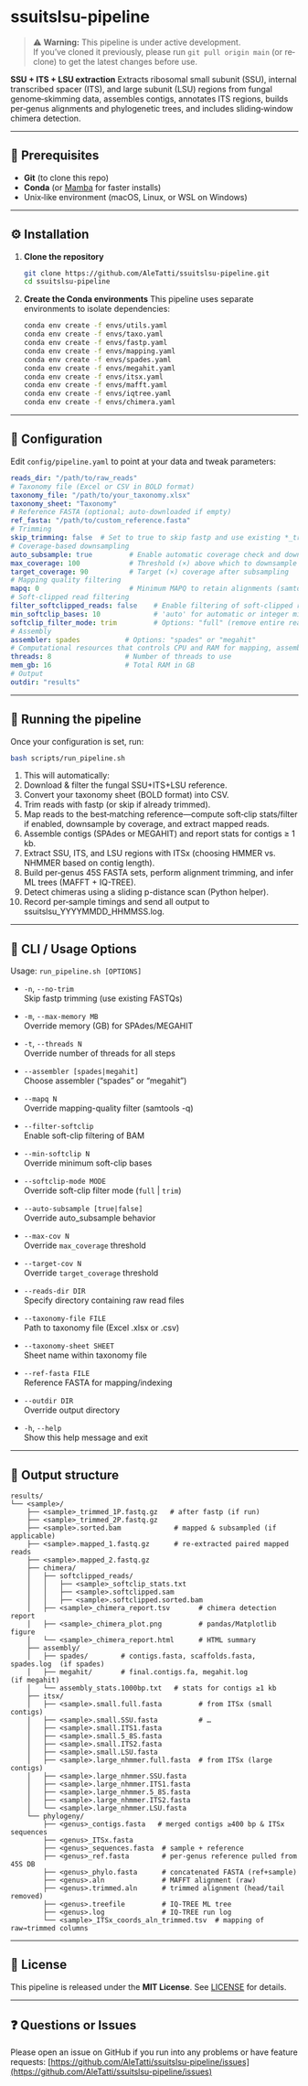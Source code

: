 # ssuitslsu-pipeline

> ⚠️ **Warning:** This pipeline is under active development.  
> If you’ve cloned it previously, please run `git pull origin main` (or re‐clone) to get the latest changes before use.

**SSU + ITS + LSU extraction**
Extracts ribosomal small subunit (SSU), internal transcribed spacer (ITS), and large subunit (LSU) regions from fungal genome‐skimming data, assembles contigs, annotates ITS regions, builds per‐genus alignments and phylogenetic trees, and includes sliding‐window chimera detection.

---

## 🔧 Prerequisites

* **Git** (to clone this repo)
* **Conda** (or [Mamba](https://mamba.readthedocs.io/) for faster installs)
* Unix‐like environment (macOS, Linux, or WSL on Windows)

---

## ⚙️ Installation

1. **Clone the repository**

   ```bash
   git clone https://github.com/AleTatti/ssuitslsu-pipeline.git
   cd ssuitslsu-pipeline
   ```

2. **Create the Conda environments**
   This pipeline uses separate environments to isolate dependencies:

   ```bash
   conda env create -f envs/utils.yaml
   conda env create -f envs/taxo.yaml
   conda env create -f envs/fastp.yaml
   conda env create -f envs/mapping.yaml
   conda env create -f envs/spades.yaml
   conda env create -f envs/megahit.yaml
   conda env create -f envs/itsx.yaml
   conda env create -f envs/mafft.yaml
   conda env create -f envs/iqtree.yaml
   conda env create -f envs/chimera.yaml
   ```

---

## 📝 Configuration

Edit `config/pipeline.yaml` to point at your data and tweak parameters:

```yaml
reads_dir: "/path/to/raw_reads"
# Taxonomy file (Excel or CSV in BOLD format)
taxonomy_file: "/path/to/your_taxonomy.xlsx"
taxonomy_sheet: "Taxonomy"
# Reference FASTA (optional; auto-downloaded if empty)
ref_fasta: "/path/to/custom_reference.fasta"
# Trimming
skip_trimming: false  # Set to true to skip fastp and use existing *_trimmed FASTQs
# Coverage-based downsampling
auto_subsample: true         # Enable automatic coverage check and downsampling
max_coverage: 100            # Threshold (×) above which to downsample
target_coverage: 90          # Target (×) coverage after subsampling
# Mapping quality filtering
mapq: 0                      # Minimum MAPQ to retain alignments (samtools -q)
# Soft-clipped read filtering
filter_softclipped_reads: false    # Enable filtering of soft-clipped reads
min_softclip_bases: 10             # 'auto' for automatic or integer minimum number of soft-clipped bases to trigger filtering
softclip_filter_mode: trim         # Options: "full" (remove entire read) or "trim" (trim softclipped ends only)
# Assembly
assembler: spades           # Options: "spades" or "megahit"
# Computational resources that controls CPU and RAM for mapping, assembly, alignment, and tree building.
threads: 8                  # Number of threads to use
mem_gb: 16                  # Total RAM in GB
# Output
outdir: "results"
```

---

## 🚀 Running the pipeline

Once your configuration is set, run:

```bash
bash scripts/run_pipeline.sh
```

1. This will automatically:
2. Download & filter the fungal SSU+ITS+LSU reference.
3. Convert your taxonomy sheet (BOLD format) into CSV.
4. Trim reads with fastp (or skip if already trimmed).
5. Map reads to the best‐matching reference—compute soft‐clip stats/filter if enabled, downsample by coverage, and extract mapped reads.
6. Assemble contigs (SPAdes or MEGAHIT) and report stats for contigs ≥ 1 kb.
7. Extract SSU, ITS, and LSU regions with ITSx (choosing HMMER vs. NHMMER based on contig length).
8. Build per‐genus 45S FASTA sets, perform alignment trimming, and infer ML trees (MAFFT + IQ-TREE).
9. Detect chimeras using a sliding p-distance scan (Python helper).
10. Record per‐sample timings and send all output to ssuitslsu_YYYYMMDD_HHMMSS.log.

---


## 🔧 CLI / Usage Options

Usage: `run_pipeline.sh [OPTIONS]`

- `-n`, `--no-trim`  
  Skip fastp trimming (use existing FASTQs)

- `-m`, `--max-memory MB`  
  Override memory (GB) for SPAdes/MEGAHIT

- `-t`, `--threads N`  
  Override number of threads for all steps

- `--assembler [spades|megahit]`  
  Choose assembler (“spades” or “megahit”)

- `--mapq N`  
  Override mapping-quality filter (samtools -q)

- `--filter-softclip`  
  Enable soft-clip filtering of BAM

- `--min-softclip N`  
  Override minimum soft-clip bases

- `--softclip-mode MODE`  
  Override soft-clip filter mode (`full` | `trim`)

- `--auto-subsample [true|false]`  
  Override auto_subsample behavior

- `--max-cov N`  
  Override `max_coverage` threshold

- `--target-cov N`  
  Override `target_coverage` threshold

- `--reads-dir DIR`  
  Specify directory containing raw read files

- `--taxonomy-file FILE`  
  Path to taxonomy file (Excel .xlsx or .csv)

- `--taxonomy-sheet SHEET`  
  Sheet name within taxonomy file

- `--ref-fasta FILE`  
  Reference FASTA for mapping/indexing

- `--outdir DIR`  
  Override output directory

- `-h`, `--help`  
  Show this help message and exit

---

## 📂 Output structure

```
results/
└── <sample>/
    ├── <sample>_trimmed_1P.fastq.gz   # after fastp (if run)
    ├── <sample>_trimmed_2P.fastq.gz
    ├── <sample>.sorted.bam             # mapped & subsampled (if applicable)
    ├── <sample>.mapped_1.fastq.gz      # re-extracted paired mapped reads
    ├── <sample>.mapped_2.fastq.gz
    ├── chimera/
    │   ├── softclipped_reads/
    │   │   ├── <sample>_softclip_stats.txt
    │   │   ├── <sample>.softclipped.sam
    │   │   ├── <sample>.softclipped.sorted.bam
    │   ├── <sample>_chimera_report.tsv       # chimera detection report
    │   ├── <sample>_chimera_plot.png         # pandas/Matplotlib figure
    │   └── <sample>_chimera_report.html      # HTML summary
    ├── assembly/
    │   ├── spades/        # contigs.fasta, scaffolds.fasta, spades.log  (if spades)
    │   ├── megahit/       # final.contigs.fa, megahit.log             (if megahit)
    │   └── assembly_stats.1000bp.txt   # stats for contigs ≥1 kb
    ├── itsx/
    │   ├── <sample>.small.full.fasta         # from ITSx (small contigs)
    │   ├── <sample>.small.SSU.fasta          # …
    │   ├── <sample>.small.ITS1.fasta
    │   ├── <sample>.small.5_8S.fasta
    │   ├── <sample>.small.ITS2.fasta
    │   ├── <sample>.small.LSU.fasta
    │   ├── <sample>.large_nhmmer.full.fasta  # from ITSx (large contigs)
    │   ├── <sample>.large_nhmmer.SSU.fasta
    │   ├── <sample>.large_nhmmer.ITS1.fasta
    │   ├── <sample>.large_nhmmer.5_8S.fasta
    │   ├── <sample>.large_nhmmer.ITS2.fasta
    │   └── <sample>.large_nhmmer.LSU.fasta
    └── phylogeny/
        ├── <genus>_contigs.fasta   # merged contigs ≥400 bp & ITSx sequences
        ├── <genus>_ITSx.fasta
        ├── <genus>_sequences.fasta  # sample + reference
        ├── <genus>_ref.fasta        # per-genus reference pulled from 45S DB
        ├── <genus>_phylo.fasta      # concatenated FASTA (ref+sample)
        ├── <genus>.aln              # MAFFT alignment (raw)
        ├── <genus>.trimmed.aln      # trimmed alignment (head/tail removed)
        ├── <genus>.treefile         # IQ-TREE ML tree
        ├── <genus>.log              # IQ-TREE run log
        └── <sample>_ITSx_coords_aln_trimmed.tsv  # mapping of raw→trimmed columns
```

---

## 📄 License

This pipeline is released under the **MIT License**. See [LICENSE](LICENSE) for details.

---

## ❓ Questions or Issues

Please open an issue on GitHub if you run into any problems or have feature requests:
[https://github.com/AleTatti/ssuitslsu-pipeline/issues](https://github.com/AleTatti/ssuitslsu-pipeline/issues)
